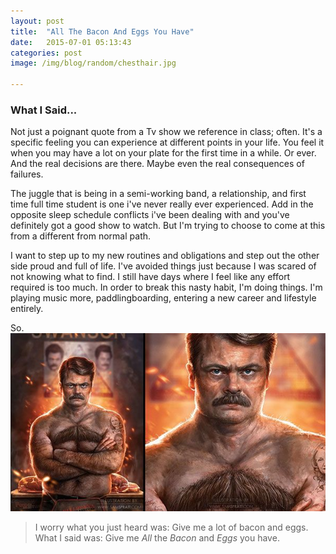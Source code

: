 ```yaml
---
layout: post
title:  "All The Bacon And Eggs You Have"
date:   2015-07-01 05:13:43
categories: post
image: /img/blog/random/chesthair.jpg 

---
```



### What I Said...


Not just a poignant quote from a Tv show we reference in class; often. It's a specific feeling you can experience at different points in your life. You feel it when you may have a lot on your plate for the first time in a while. Or ever. And the real decisions are there. Maybe even the real consequences of failures.
<!--excerpt break-->

The juggle that is being in a semi-working band, a relationship, and first time full time student is one i've never really ever experienced. Add in the opposite sleep schedule conflicts i've been dealing with and you've definitely got a good show to watch. But I'm trying to choose to come at this from a different from normal path. 

I want to step up to my new routines and obligations and step out the other side proud and full of life. I've avoided things just because I was scared of not knowing what to find. I still have days where I feel like any effort required is too much. In order to break this nasty habit, I'm doing things. I'm playing music more, paddlingboarding, entering a new career and lifestyle entirely.

So. 
![Ron Swanson all beefed up](/img/blog/random/chesthair.jpg "Why cant i think of a good pun for this")

>I worry what you just heard was: Give me a lot of bacon and eggs.
>What I said was: Give me _All_ the _Bacon_ and _Eggs_ you have.